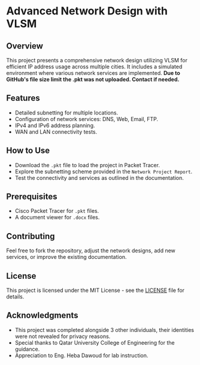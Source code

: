 # Advanced Network Design with VLSM

## Overview
This project presents a comprehensive network design utilizing VLSM for efficient IP address usage across multiple cities. It includes a simulated environment where various network services are implemented. **Due to GitHub's file size limit the .pkt was not uploaded. Contact if needed.**

## Features
- Detailed subnetting for multiple locations.
- Configuration of network services: DNS, Web, Email, FTP.
- IPv4 and IPv6 address planning.
- WAN and LAN connectivity tests.

## How to Use
- Download the `.pkt` file to load the project in Packet Tracer.
- Explore the subnetting scheme provided in the `Network Project Report`.
- Test the connectivity and services as outlined in the documentation.

## Prerequisites
- Cisco Packet Tracer for `.pkt` files.
- A document viewer for `.docx` files.

## Contributing
Feel free to fork the repository, adjust the network designs, add new services, or improve the existing documentation.

## License
This project is licensed under the MIT License - see the [LICENSE](LICENSE) file for details.

## Acknowledgments
- This project was completed alongside 3 other individuals, their identities were not revealed for privacy reasons.
- Special thanks to Qatar University College of Engineering for the guidance.
- Appreciation to Eng. Heba Dawoud for lab instruction.

